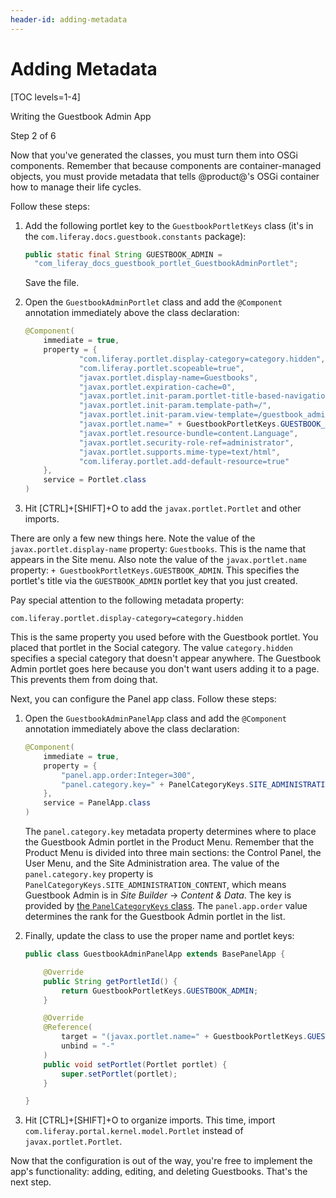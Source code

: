 ```yaml
---
header-id: adding-metadata
---
```


# Adding Metadata

[TOC levels=1-4]

<div class="learn-path-step row">
    <p id="stepTitle">Writing the Guestbook Admin App</p><p>Step 2 of 6</p>
</div>

Now that you've generated the classes, you must turn them into OSGi components.
Remember that because components are container-managed objects, you must provide
metadata that tells @product@'s OSGi container how to manage their life cycles. 

Follow these steps:

1.  Add the following portlet key to the `GuestbookPortletKeys` class (it's in
    the `com.liferay.docs.guestbook.constants` package):

    ```java
    public static final String GUESTBOOK_ADMIN =
      "com_liferay_docs_guestbook_portlet_GuestbookAdminPortlet";
    ```

    Save the file. 

2.  Open the `GuestbookAdminPortlet` class and add the `@Component` annotation 
    immediately above the class declaration:

    ```java
    @Component(
        immediate = true,
        property = {
                "com.liferay.portlet.display-category=category.hidden",
                "com.liferay.portlet.scopeable=true",
                "javax.portlet.display-name=Guestbooks",
                "javax.portlet.expiration-cache=0",
                "javax.portlet.init-param.portlet-title-based-navigation=true",
                "javax.portlet.init-param.template-path=/",
                "javax.portlet.init-param.view-template=/guestbook_admin/view.jsp",
                "javax.portlet.name=" + GuestbookPortletKeys.GUESTBOOK_ADMIN,
                "javax.portlet.resource-bundle=content.Language",
                "javax.portlet.security-role-ref=administrator",
                "javax.portlet.supports.mime-type=text/html",
                "com.liferay.portlet.add-default-resource=true"
        },
        service = Portlet.class
    )
    ```

3.  Hit [CTRL]+[SHIFT]+O to add the `javax.portlet.Portlet` and other imports. 

There are only a few new things here. Note the value of the
`javax.portlet.display-name` property: `Guestbooks`. This is the name that
appears in the Site menu. Also note the value of the `javax.portlet.name`
property: `+ GuestbookPortletKeys.GUESTBOOK_ADMIN`. This specifies the portlet's
title via the `GUESTBOOK_ADMIN` portlet key that you just created. 

Pay special attention to the following metadata property:

```properties
com.liferay.portlet.display-category=category.hidden
```

This is the same property you used before with the Guestbook portlet. You placed
that portlet in the Social category. The value `category.hidden` specifies a 
special category that doesn't appear anywhere. The Guestbook Admin portlet goes
here because you don't want users adding it to a page. This prevents them from
doing that. 

Next, you can configure the Panel app class. Follow these steps:

1.  Open the `GuestbookAdminPanelApp` class and add the `@Component` annotation 
    immediately above the class declaration: 

    ```java
    @Component(
        immediate = true,
        property = {
            "panel.app.order:Integer=300",
            "panel.category.key=" + PanelCategoryKeys.SITE_ADMINISTRATION_CONTENT
        },
        service = PanelApp.class
    )
    ```

    The `panel.category.key` metadata property determines where to place the
    Guestbook Admin portlet in the Product Menu. Remember that the Product Menu 
    is divided into three main sections: the Control Panel, the User Menu, and 
    the Site Administration area. The value of the `panel.category.key` property 
    is `PanelCategoryKeys.SITE_ADMINISTRATION_CONTENT`, which means Guestbook 
    Admin is in *Site Builder* &rarr; *Content & Data*. The key is provided by 
    [the `PanelCategoryKeys` class](https://github.com/liferay/liferay-portal/blob/7.2.x/modules/apps/application-list/application-list-api/src/main/java/com/liferay/application/list/constants/PanelCategoryKeys.java). 
    The `panel.app.order` value determines the rank for the Guestbook Admin 
    portlet in the list. 

2.  Finally, update the class to use the proper name and portlet keys:

    ```java
    public class GuestbookAdminPanelApp extends BasePanelApp {

        @Override
        public String getPortletId() {
            return GuestbookPortletKeys.GUESTBOOK_ADMIN;
        }

        @Override
        @Reference(
            target = "(javax.portlet.name=" + GuestbookPortletKeys.GUESTBOOK_ADMIN + ")",
            unbind = "-"
        )
        public void setPortlet(Portlet portlet) {
            super.setPortlet(portlet);
        }

    }
    ```

3.  Hit [CTRL]+[SHIFT]+O to organize imports. This time, import
    `com.liferay.portal.kernel.model.Portlet` instead of 
    `javax.portlet.Portlet`. 

Now that the configuration is out of the way, you're free to implement the 
app's functionality: adding, editing, and deleting Guestbooks. That's the next 
step. 
